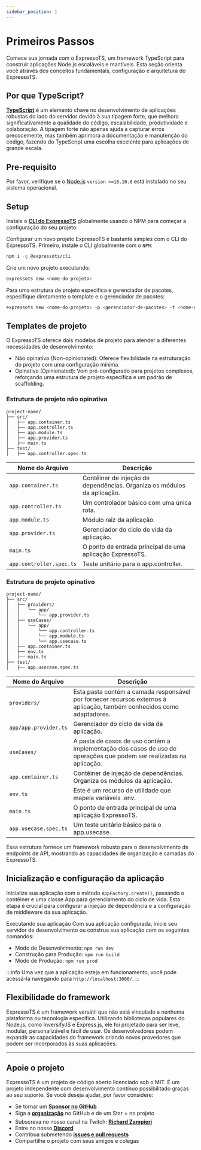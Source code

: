 ```yaml
---
sidebar_position: 1
---
```


# Primeiros Passos

Comece sua jornada com o ExpressoTS, um framework TypeScript para construir aplicações Node.js escaláveis e mantíveis. Esta seção orienta você através dos conceitos fundamentais, configuração e arquitetura do ExpressoTS.

## Por que TypeScript?

**[TypeScript](https://www.typescriptlang.org/)** é um elemento chave no desenvolvimento de aplicações robustas do lado do servidor devido à sua tipagem forte, que melhora significativamente a qualidade do código, escalabilidade, produtividade e colaboração. A tipagem forte não apenas ajuda a capturar erros precocemente, mas também aprimora a documentação e manutenção do código, fazendo do TypeScript uma escolha excelente para aplicações de grande escala.

## Pre-requisito

Por favor, verifique se o [Node.js](https://nodejs.org) `version >=18.10.0` está instalado no seu sistema operacional.

## Setup

Instale o **[CLI do ExpressoTS](../cli/overview.md)** globalmente usando o NPM para começar a configuração do seu projeto:

Configurar um novo projeto ExpressoTS é bastante simples com o CLI do ExpressoTS. Primeiro, instale o CLI globalmente com o `NPM`:

```bash
npm i -g @expressots/cli
```
Crie um novo projeto executando:

```bash
expressots new <nome-do-projeto>
```

Para uma estrutura de projeto específica e gerenciador de pacotes, especifique diretamente o template e o gerenciador de pacotes:

```bash
expressots new <nome-do-projeto> -p <gerenciador-de-pacotes> -t <nome-do-template>
```

## Templates de projeto

O ExpressoTS oferece dois modelos de projeto para atender a diferentes necessidades de desenvolvimento:

-   Não opinativo (Non-opinionated): Oferece flexibilidade na estruturação do projeto com uma configuração mínima.
-   Opinativo (Opinionated): Vem pré-configurado para projetos complexos, reforçando uma estrutura de projeto específica e um padrão de scaffolding.

### Estrutura de projeto não opinativa

```tree
project-name/
├── src/
│   ├── app.container.ts
│   ├── app.controller.ts
│   ├── app.module.ts
│   ├── app.provider.ts
│   ├── main.ts
├── test/
│   ├── app.controller.spec.ts
```

| Nome do Arquivo          | Descrição                                                               |
| ------------------------ | ----------------------------------------------------------------------- |
| `app.container.ts`       | Contêiner de injeção de dependências. Organiza os módulos da aplicação. |
| `app.controller.ts`      | Um controlador básico com uma única rota.                               |
| `app.module.ts`          | Módulo raiz da aplicação.                                               |
| `app.provider.ts`        | Gerenciador do ciclo de vida da aplicação.                              |
| `main.ts`                | O ponto de entrada principal de uma aplicação ExpressoTS.               |
| `app.controller.spec.ts` | Teste unitário para o app.controller.                                   |

### Estrutura de projeto opinativo


```tree
project-name/
├── src/
│   ├── providers/
│   │   └── app/
│   │       └── app.provider.ts
│   ├── useCases/
│   │   └── app/
│   │       └── app.controller.ts
│   │       └── app.module.ts
│   │       └── app.usecase.ts
│   ├── app.container.ts
│   ├── env.ts
│   ├── main.ts
├── test/
│   ├── app.usecase.spec.ts
```

| Nome do Arquivo       | Descrição                                                                                                              |
| --------------------- | ---------------------------------------------------------------------------------------------------------------------- |
| `providers/`          | Esta pasta contém a camada responsável por fornecer recursos externos à aplicação, também conhecidos como adaptadores. |
| `app/app.provider.ts` | Gerenciador do ciclo de vida da aplicação.                                                                             |
| `useCases/`           | A pasta de casos de uso contém a implementação dos casos de uso de operações que podem ser realizadas na aplicação.    |
| `app.container.ts`    | Contêiner de injeção de dependências. Organiza os módulos da aplicação.                                                |
| `env.ts`              | Este é um recurso de utilidade que mapeia variáveis .env.                                                              |
| `main.ts`             | O ponto de entrada principal de uma aplicação ExpressoTS.                                                              |
| `app.usecase.spec.ts` | Um teste unitário básico para o app.usecase.                                                                           |

Essa estrutura fornece um framework robusto para o desenvolvimento de endpoints de API, mostrando as capacidades de organização e camadas do ExpressoTS.

## Inicialização e configuração da aplicação

Inicialize sua aplicação com o método `AppFactory.create()`, passando o contêiner e uma classe App para gerenciamento do ciclo de vida. Esta etapa é crucial para configurar a injeção de dependência e a configuração de middleware da sua aplicação.

Executando sua aplicação
Com sua aplicação configurada, inicie seu servidor de desenvolvimento ou construa sua aplicação com os seguintes comandos:

-   Modo de Desenvolvimento: `npm run dev`
-   Construção para Produção: `npm run build`
-   Modo de Produção: `npm run prod`

:::info
Uma vez que a aplicação esteja em funcionamento, você pode acessá-la navegando para `http://localhost:3000/`.
:::

## Flexibilidade do framework

ExpressoTS é um framework versátil que não está vinculado a nenhuma plataforma ou tecnologia específica. Utilizando bibliotecas populares do Node.js, como InversifyJS e Express.js, ele foi projetado para ser leve, modular, personalizável e fácil de usar. Os desenvolvedores podem expandir as capacidades do framework criando novos provedores que podem ser incorporados às suas aplicações.

---

## Apoie o projeto

ExpressoTS é um projeto de código aberto licenciado sob o MIT. É um projeto independente com desenvolvimento contínuo possibilitado graças ao seu suporte. Se você deseja ajudar, por favor considere:

-   Se tornar um **[Sponsor no GitHub](https://github.com/sponsors/expressots)**
-   Siga a **[organização](https://github.com/expressots)** no GitHub e de um Star ⭐ no projeto
-   Subscreva no nosso canal na Twitch: **[Richard Zampieri](https://www.twitch.tv/richardzampieri)**
-   Entre no nosso **[Discord](https://discord.com/invite/PyPJfGK)**
-   Contribua submetendo **[issues e pull requests](https://github.com/expressots/expressots/issues/new/choose)**
-   Compartilhe o projeto com seus amigos e colegas
